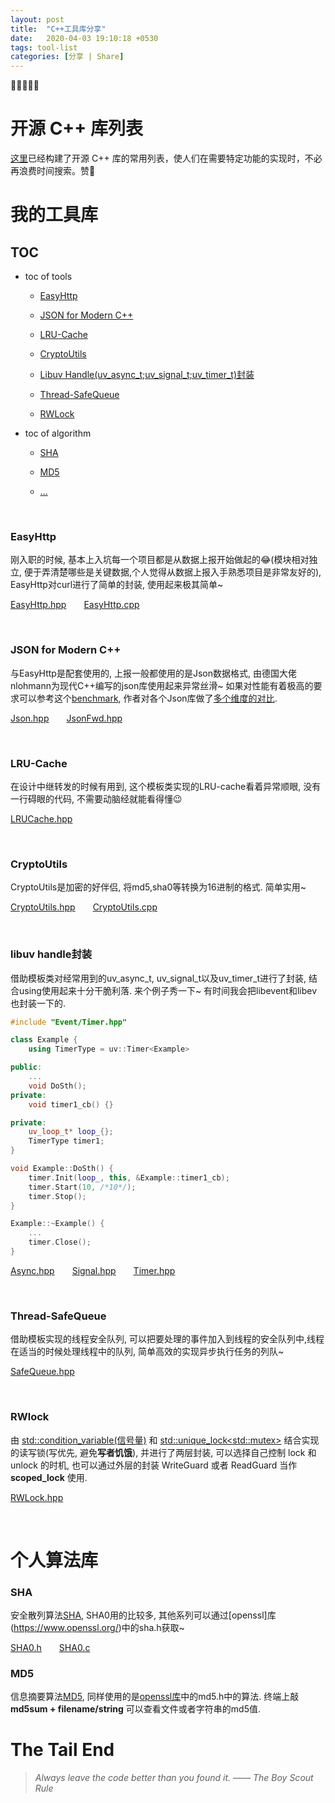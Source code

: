 ```yaml
---
layout: post
title:  "C++工具库分享"
date:   2020-04-03 19:10:18 +0530
tags: tool-list 
categories: [分享 | Share]
---
```

:star2::star2::star2::star2::star2:



# 开源 C++ 库列表

[这里](https://zh.cppreference.com/mwiki/index.php?title=cpp/links/libs&variant=zh-hans)已经构建了开源 C++ 库的常用列表，使人们在需要特定功能的实现时，不必再浪费时间搜索。赞:star2:

# 我的工具库
## TOC
+ toc of tools
  - <a href="#t1">EasyHttp</a> 

  - <a href="#t2">JSON for Modern C++</a> 

  - <a href="#t3">LRU-Cache</a> 

  - <a href="#t4">CryptoUtils</a>

  - <a href="#t5">Libuv Handle(uv_async_t;uv_signal_t;uv_timer_t)封装</a>

  - <a href="#t6">Thread-SafeQueue</a>

  - <a href="#t7">RWLock</a>

+ toc of algorithm
  - <a href="#a1">SHA</a>

  - <a href="#a2">MD5</a>

  - <a href="#a3">...</a>


&nbsp;
### <a name="t1">EasyHttp</a> 

刚入职的时候, 基本上入坑每一个项目都是从数据上报开始做起的:joy:(模块相对独立, 便于弄清楚哪些是关键数据,个人觉得从数据上报入手熟悉项目是非常友好的), EasyHttp对curl进行了简单的封装, 使用起来极其简单~ 

[EasyHttp.hpp](https://raw.githubusercontent.com/SonderEASE/lewis-blog.io/master/BlogCode/tool-list/EasyHttp/EasyHttp.hpp)&#8195;&#8195;[EasyHttp.cpp](https://raw.githubusercontent.com/SonderEASE/lewis-blog.io/master/BlogCode/tool-list/EasyHttp/EasyHttp.cpp)

&nbsp;
### <a name="t2">JSON for Modern C++</a> 

与EasyHttp是配套使用的, 上报一般都使用的是Json数据格式, 由德国大佬nlohmann为现代C++编写的json库使用起来异常丝滑~ 如果对性能有着极高的要求可以参考这个[benchmark](https://github.com/miloyip/nativejson-benchmark), 作者对各个Json库做了[多个维度的对比](https://www.zhihu.com/question/23654513).

[Json.hpp](https://raw.githubusercontent.com/SonderEASE/lewis-blog.io/master/BlogCode/tool-list/nlohmann/json.hpp)&#8195;&#8195;[JsonFwd.hpp](https://raw.githubusercontent.com/SonderEASE/lewis-blog.io/master/BlogCode/tool-list/nlohmann/json_fwd.hpp)

&nbsp;
### <a name="t3">LRU-Cache</a> 

在设计中继转发的时候有用到, 这个模板类实现的LRU-cache看着异常顺眼, 没有一行碍眼的代码, 不需要动脑经就能看得懂:wink:

[LRUCache.hpp](https://raw.githubusercontent.com/SonderEASE/lewis-blog.io/master/BlogCode/tool-list/LRU-Cache/LRUCache.hpp)

&nbsp;
### <a name="t4">CryptoUtils</a> 

CryptoUtils是加密的好伴侣, 将md5,sha0等转换为16进制的格式. 简单实用~

[CryptoUtils.hpp](https://raw.githubusercontent.com/SonderEASE/lewis-blog.io/master/BlogCode/tool-list/CryptoUtils/CryptoUtils.hpp)&#8195;&#8195;[CryptoUtils.cpp](https://raw.githubusercontent.com/SonderEASE/lewis-blog.io/master/BlogCode/tool-list/CryptoUtils/CryptoUtils.cpp)

&nbsp;
### <a name="t5">libuv handle封装</a> 

借助模板类对经常用到的uv_async_t, uv_signal_t以及uv_timer_t进行了封装, 结合using使用起来十分干脆利落. 来个例子秀一下~ 有时间我会把libevent和libev也封装一下的.

```c++
#include "Event/Timer.hpp"

class Example {
    using TimerType = uv::Timer<Example>

public:
    ...
    void DoSth();
private:
    void timer1_cb() {}

private:
    uv_loop_t* loop_{};
    TimerType timer1;
}

void Example::DoSth() {
    timer.Init(loop_, this, &Example::timer1_cb);
    timer.Start(10, /*10*/);
    timer.Stop();
}

Example::~Example() {
    ...
    timer.Close();
}

```
[Async.hpp](https://raw.githubusercontent.com/SonderEASE/lewis-blog.io/master/BlogCode/tool-list/Event/Async.hpp)&#8195;&#8195;[Signal.hpp](https://raw.githubusercontent.com/SonderEASE/lewis-blog.io/master/BlogCode/tool-list/Event/Signal.hpp)&#8195;&#8195;[Timer.hpp](https://raw.githubusercontent.com/SonderEASE/lewis-blog.io/master/BlogCode/tool-list/Event/Timer.hpp)

&nbsp;
### <a name="t6">Thread-SafeQueue</a> 

借助模板实现的线程安全队列, 可以把要处理的事件加入到线程的安全队列中,线程在适当的时候处理线程中的队列, 简单高效的实现异步执行任务的列队~

[SafeQueue.hpp](https://raw.githubusercontent.com/SonderEASE/lewis-blog.io/master/BlogCode/tool-list/SafeQueue/SafeQueue.cpp)

&nbsp;
### <a name="t7">RWlock</a> 
由 [std::condition_variable(信号量)](https://en.cppreference.com/w/cpp/thread/condition_variable) 和 [std::unique_lock\<std::mutex\>](https://en.cppreference.com/w/cpp/thread/unique_lock) 结合实现的读写锁(写优先, 避免**写者饥饿**), 并进行了两层封装, 可以选择自己控制 lock 和 unlock 的时机, 也可以通过外层的封装 WriteGuard 或者 ReadGuard 当作 **scoped_lock** 使用. 

[RWLock.hpp](https://raw.githubusercontent.com/SonderEASE/lewis-blog.io/master/BlogCode/tool-list/RWLock/RWLock.cpp)


&nbsp;
# 个人算法库

### <a name="a1">SHA</a> 

安全散列算法[SHA](https://zh.wikipedia.org/wiki/SHA%E5%AE%B6%E6%97%8F), SHA0用的比较多, 其他系列可以通过[openssl]库(https://www.openssl.org/)中的sha.h获取~

[SHA0.h](https://raw.githubusercontent.com/SonderEASE/lewis-blog.io/master/BlogCode/tool-list/algorithm/SHA0/SHA0.h)&#8195;&#8195;[SHA0.c](https://raw.githubusercontent.com/SonderEASE/lewis-blog.io/master/BlogCode/tool-list/algorithm/SHA0/SHA0.c)

### <a name="a2">MD5</a> 

信息摘要算法[MD5](https://zh.wikipedia.org/wiki/MD5), 同样使用的是[openssl库](https://www.openssl.org/)中的md5.h中的算法. 终端上敲 **md5sum + filename/string** 可以查看文件或者字符串的md5值.



# The Tail End
> *Always leave the code better than you found it. —— The Boy Scout Rule*
